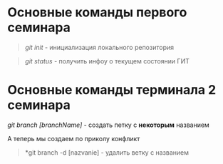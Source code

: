 # Основные команды первого семинара

> *git init* - инициализация локального репозитория

>*git status* - получить инфоу о текущем состоянии ГИТ

# Основные команды терминала 2 семинара

 *git branch [branchName]* - создать петку с **некоторым** названием

 А теперь мы создаем по приколу конфликт
 > *git branch -d [nazvanie] -  удалить ветку с названием
 
